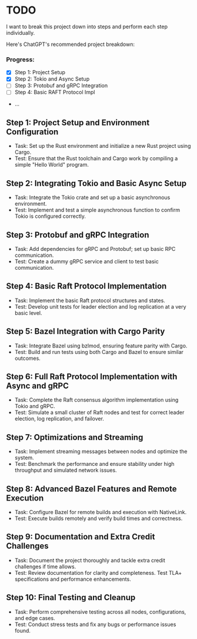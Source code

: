 # TODO

I want to break this project down into steps and perform each step individually.

Here's ChatGPT's recommended project breakdown:

### Progress:
- [x] Step 1: Project Setup
- [x] Step 2: Tokio and Async Setup
- [ ] Step 3: Protobuf and gRPC Integration
- [ ] Step 4: Basic RAFT Protocol Impl
- ...

## Step 1: Project Setup and Environment Configuration
* Task: Set up the Rust environment and initialize a new Rust project using Cargo.
* Test: Ensure that the Rust toolchain and Cargo work by compiling a simple "Hello World" program.

## Step 2: Integrating Tokio and Basic Async Setup
* Task: Integrate the Tokio crate and set up a basic asynchronous environment.
* Test: Implement and test a simple asynchronous function to confirm Tokio is configured correctly.

## Step 3: Protobuf and gRPC Integration
* Task: Add dependencies for gRPC and Protobuf; set up basic RPC communication.
* Test: Create a dummy gRPC service and client to test basic communication.

## Step 4: Basic Raft Protocol Implementation
* Task: Implement the basic Raft protocol structures and states.
* Test: Develop unit tests for leader election and log replication at a very basic level.

## Step 5: Bazel Integration with Cargo Parity
* Task: Integrate Bazel using bzlmod, ensuring feature parity with Cargo.
* Test: Build and run tests using both Cargo and Bazel to ensure similar outcomes.

## Step 6: Full Raft Protocol Implementation with Async and gRPC
* Task: Complete the Raft consensus algorithm implementation using Tokio and gRPC.
* Test: Simulate a small cluster of Raft nodes and test for correct leader election, log replication, and failover.

## Step 7: Optimizations and Streaming
* Task: Implement streaming messages between nodes and optimize the system.
* Test: Benchmark the performance and ensure stability under high throughput and simulated network issues.

## Step 8: Advanced Bazel Features and Remote Execution
* Task: Configure Bazel for remote builds and execution with NativeLink.
* Test: Execute builds remotely and verify build times and correctness.

## Step 9: Documentation and Extra Credit Challenges
* Task: Document the project thoroughly and tackle extra credit challenges if time allows.
* Test: Review documentation for clarity and completeness. Test TLA+ specifications and performance enhancements.

## Step 10: Final Testing and Cleanup
* Task: Perform comprehensive testing across all nodes, configurations, and edge cases.
* Test: Conduct stress tests and fix any bugs or performance issues found.